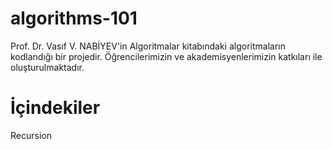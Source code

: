 # algorithms-101

Prof. Dr. Vasıf V. NABİYEV'in Algoritmalar kitabındaki algoritmaların kodlandığı bir projedir. Öğrencilerimizin ve akademisyenlerimizin katkıları ile oluşturulmaktadır.

# İçindekiler

Recursion
